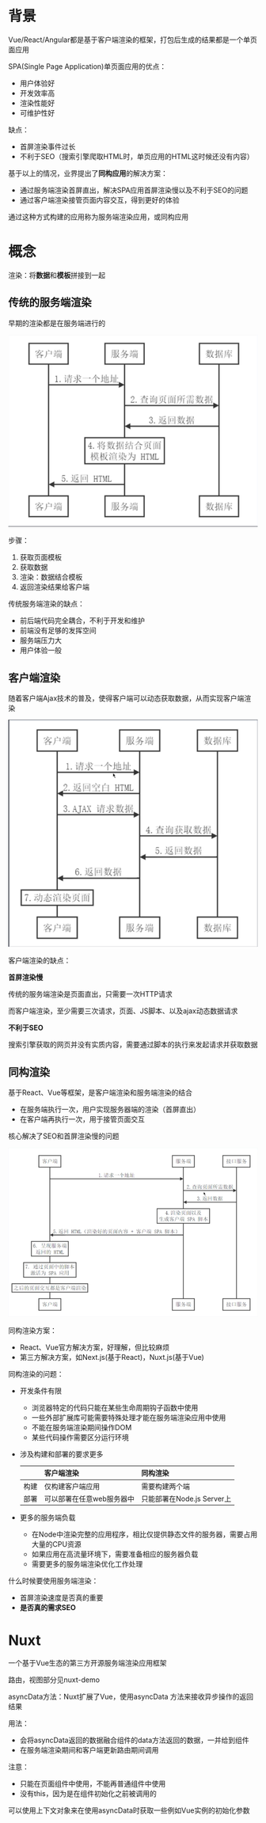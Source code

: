 # 背景

Vue/React/Angular都是基于客户端渲染的框架，打包后生成的结果都是一个单页面应用

SPA(Single Page Application)单页面应用的优点：

- 用户体验好
- 开发效率高
- 渲染性能好
- 可维护性好

缺点：

- 首屏渲染事件过长
- 不利于SEO（搜索引擎爬取HTML时，单页应用的HTML这时候还没有内容）

基于以上的情况，业界提出了**同构应用**的解决方案：

- 通过服务端渲染首屏直出，解决SPA应用首屏渲染慢以及不利于SEO的问题
- 通过客户端渲染接管页面内容交互，得到更好的体验

通过这种方式构建的应用称为服务端渲染应用，或同构应用

# 概念

渲染：将**数据**和**模板**拼接到一起

## 传统的服务端渲染

早期的渲染都是在服务端进行的

![image-20210202092546173](.\images\传统服务端渲染.png)

步骤：

1. 获取页面模板
2. 获取数据
3. 渲染：数据结合模板
4. 返回渲染结果给客户端

传统服务端渲染的缺点：

- 前后端代码完全耦合，不利于开发和维护
- 前端没有足够的发挥空间
- 服务端压力大
- 用户体验一般

## 客户端渲染

随着客户端Ajax技术的普及，使得客户端可以动态获取数据，从而实现客户端渲染

![image-20210202095825712](.\images\客户端渲染.png)

客户端渲染的缺点：

**首屏渲染慢**

传统的服务端渲染是页面直出，只需要一次HTTP请求

而客户端渲染，至少需要三次请求，页面、JS脚本、以及ajax动态数据请求

**不利于SEO**

搜索引擎获取的网页并没有实质内容，需要通过脚本的执行来发起请求并获取数据

## 同构渲染

基于React、Vue等框架，是客户端渲染和服务端渲染的结合

- 在服务端执行一次，用户实现服务器端的渲染（首屏直出）
- 在客户端再执行一次，用于接管页面交互

核心解决了SEO和首屏渲染慢的问题

![image-20210202103101400](.\images\同构渲染.png)

同构渲染方案：

- React、Vue官方解决方案，好理解，但比较麻烦
- 第三方解决方案，如Next.js(基于React)，Nuxt.js(基于Vue)

同构渲染的问题：

- 开发条件有限

  - 浏览器特定的代码只能在某些生命周期钩子函数中使用
  - 一些外部扩展库可能需要特殊处理才能在服务端渲染应用中使用
  - 不能在服务端渲染期间操作DOM
  - 某些代码操作需要区分运行环境

- 涉及构建和部署的要求更多

  |      | 客户端渲染                | 同构渲染                   |
  | ---- | ------------------------- | -------------------------- |
  | 构建 | 仅构建客户端应用          | 需要构建两个端             |
  | 部署 | 可以部署在任意web服务器中 | 只能部署在Node.js Server上 |

- 更多的服务端负载

  - 在Node中渲染完整的应用程序，相比仅提供静态文件的服务器，需要占用大量的CPU资源
  - 如果应用在高流量环境下，需要准备相应的服务器负载
  - 需要更多的服务端渲染优化工作处理

什么时候要使用服务端渲染：

- 首屏渲染速度是否真的重要
- **是否真的需求SEO**

# Nuxt

一个基于Vue生态的第三方开源服务端渲染应用框架

路由，视图部分见nuxt-demo

asyncData方法：Nuxt扩展了Vue，使用asyncData 方法来接收异步操作的返回结果

用法：

- 会将asyncData返回的数据融合组件的data方法返回的数据，一并给到组件
- 在服务端渲染期间和客户端更新路由期间调用

注意：

- 只能在页面组件中使用，不能再普通组件中使用
- 没有this，因为是在组件初始化之前被调用的

可以使用上下文对象来在使用asyncData时获取一些例如Vue实例的初始化参数